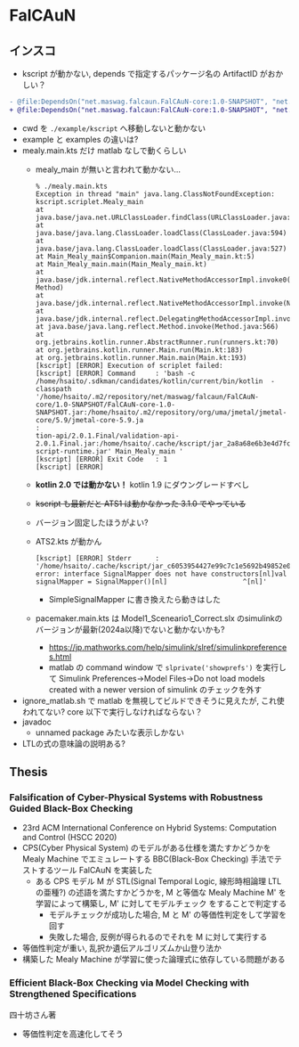 # FalCAuN
## インスコ

- kscript が動かない, depends で指定するパッケージ名の ArtifactID がおかしい？
```diff
- @file:DependsOn("net.maswag.falcaun.FalCAuN-core:1.0-SNAPSHOT", "net.maswag.falcaun.FalCAuN-matlab:1.0-SNAPSHOT")
+ @file:DependsOn("net.maswag.falcaun:FalCAuN-core:1.0-SNAPSHOT", "net.maswag.falcaun:FalCAuN-matlab:1.0-SNAPSHOT")
```
- cwd を `./example/kscript` へ移動しないと動かない
- example と examples の違いは?
- mealy.main.kts だけ matlab なしで動くらしい
  - mealy_main が無いと言われて動かない...
    ```
    % ./mealy.main.kts
    Exception in thread "main" java.lang.ClassNotFoundException: kscript.scriplet.Mealy_main
    at java.base/java.net.URLClassLoader.findClass(URLClassLoader.java:476)
    at java.base/java.lang.ClassLoader.loadClass(ClassLoader.java:594)
    at java.base/java.lang.ClassLoader.loadClass(ClassLoader.java:527)
    at Main_Mealy_main$Companion.main(Main_Mealy_main.kt:5)
    at Main_Mealy_main.main(Main_Mealy_main.kt)
    at java.base/jdk.internal.reflect.NativeMethodAccessorImpl.invoke0(Native Method)
    at java.base/jdk.internal.reflect.NativeMethodAccessorImpl.invoke(NativeMethodAccessorImpl.java:62)
    at java.base/jdk.internal.reflect.DelegatingMethodAccessorImpl.invoke(DelegatingMethodAccessorImpl.java:43)
    at java.base/java.lang.reflect.Method.invoke(Method.java:566)
    at org.jetbrains.kotlin.runner.AbstractRunner.run(runners.kt:70)
    at org.jetbrains.kotlin.runner.Main.run(Main.kt:183)
    at org.jetbrains.kotlin.runner.Main.main(Main.kt:193)
    [kscript] [ERROR] Execution of scriplet failed:
    [kscript] [ERROR] Command     : 'bash -c /home/hsaito/.sdkman/candidates/kotlin/current/bin/kotlin  -classpath '/home/hsaito/.m2/repository/net/maswag/falcaun/FalCAuN-core/1.0-SNAPSHOT/FalCAuN-core-1.0-SNAPSHOT.jar:/home/hsaito/.m2/repository/org/uma/jmetal/jmetal-core/5.9/jmetal-core-5.9.ja
    :
    tion-api/2.0.1.Final/validation-api-2.0.1.Final.jar:/home/hsaito/.cache/kscript/jar_2a8a68e6b3e4d7fcdf3309c279bc44ed/scriplet.jar:/home/hsaito/.sdkman/candidates/kotlin/current/lib/kotlin-script-runtime.jar' Main_Mealy_main '
    [kscript] [ERROR] Exit Code   : 1   
    [kscript] [ERROR]
    ```
  - **kotlin 2.0 では動かない！** kotlin 1.9 にダウングレードすべし
  - ~~kscript も最新だと ATS1 は動かなかった 3.1.0 でやっている~~
  - バージョン固定したほうがよい?

  - ATS2.kts が動かん
    ```
    [kscript] [ERROR] Stderr      : '/home/hsaito/.cache/kscript/jar_c6053954427e99c7c1e5692b49852e09/ATS2.kts:42:20: error: interface SignalMapper does not have constructors[nl]val signalMapper = SignalMapper()[nl]                   ^[nl]'
    ```
    - SimpleSignalMapper に書き換えたら動きはした
  - pacemaker.main.kts は Model1_Sceneario1_Correct.slx のsimulinkのバージョンが最新(2024a以降)でないと動かないかも?
    - https://jp.mathworks.com/help/simulink/slref/simulinkpreferences.html
    - matlab の command window で `slprivate('showprefs')` を実行して
      Simulink Preferences->Model Files->Do not load models created with a newer version of simulink のチェックを外す
- ignore_matlab.sh で matlab を無視してビルドできそうに見えたが,
  これ使われてない? core 以下で実行しなければならない？
- javadoc
  - unnamed package みたいな表示しかない
- LTLの式の意味論の説明ある?


## Thesis
### Falsification of Cyber-Physical Systems with Robustness Guided Black-Box Checking
- 23rd ACM International Conference on Hybrid Systems: Computation and Control (HSCC 2020)
- CPS(Cyber Physical System) のモデルがある仕様を満たすかどうかを
  Mealy Machine でエミュレートする BBC(Black-Box Checking) 手法でテストするツール FalCAuN を実装した
  - ある CPS モデル M が STL(Signal Temporal Logic, 線形時相論理 LTL の亜種?) の述語を満たすかどうかを,
    M と等価な Mealy Machine M' を学習によって構築し,
    M' に対してモデルチェック をすることで判定する 
    - モデルチェックが成功した場合, M と M' の等価性判定をして学習を回す
    - 失敗した場合, 反例が得られるのでそれを M に対して実行する
- 等価性判定が重い, 乱択か遺伝アルゴリズムか山登り法か
- 構築した Mealy Machine が学習に使った論理式に依存している問題がある
### Efficient Black-Box Checking via Model Checking with Strengthened Specifications
四十坊さん著
- 等価性判定を高速化してそう
